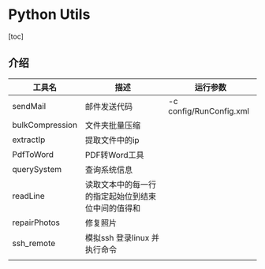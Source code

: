 # Python Utils

[toc]

## 介绍

| 工具名          | 描述                                               | 运行参数                |
| --------------- | -------------------------------------------------- | ----------------------- |
| sendMail        | 邮件发送代码                                       | -c config/RunConfig.xml |
| bulkCompression | 文件夹批量压缩                                     |                         |
| extractIp       | 提取文件中的ip                                     |                         |
| PdfToWord       | PDF转Word工具                                      |                         |
| querySystem     | 查询系统信息                                       |                         |
| readLine        | 读取文本中的每一行的指定起始位到结束位中间的值得和 |                         |
| repairPhotos    | 修复照片                                           |                         |
| ssh_remote      | 模拟ssh 登录linux 并执行命令                       |                         |
|                 |                                                    |                         |

